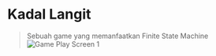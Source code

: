 # Kadal Langit
> Sebuah game yang memanfaatkan Finite State Machine
![Game Play Screen 1](ss/gameplay/GameStart)